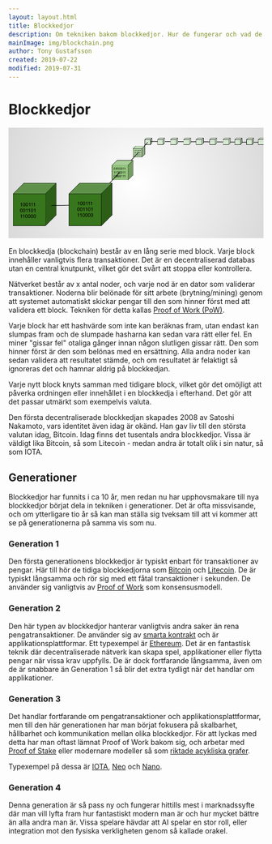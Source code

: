 ```yaml
---
layout: layout.html
title: Blockkedjor
description: Om tekniken bakom blockkedjor. Hur de fungerar och vad de kan användas till, samt om de olika generationerna sedan 2009.
mainImage: img/blockchain.png
author: Tony Gustafsson
created: 2019-07-22
modified: 2019-07-31
---
```


# Blockkedjor

![Blockkedjor](../img/blockchain.png 'Blockkedjor')

En blockkedja (blockchain) består av en lång serie med block. Varje block innehåller vanligtvis flera transaktioner. Det är en decentraliserad databas utan en central knutpunkt, vilket gör det svårt att stoppa eller kontrollera.

Nätverket består av x antal noder, och varje nod är en dator som validerar transaktioner. Noderna blir belönade för sitt arbete (brytning/mining) genom att systemet automatiskt skickar pengar till den som hinner först med att validera ett block. Tekniken för detta kallas [Proof of Work (PoW)](/tekniker/proof-of-work.html).

Varje block har ett hashvärde som inte kan beräknas fram, utan endast kan slumpas fram och de slumpade hasharna kan sedan vara rätt eller fel. En miner "gissar fel" otaliga gånger innan någon slutligen gissar rätt. Den som hinner först är den som belönas med en ersättning. Alla andra noder kan sedan validera att resultatet stämde, och om resultatet är felaktigt så ignoreras det och hamnar aldrig på blockkedjan.

Varje nytt block knyts samman med tidigare block, vilket gör det omöjligt att påverka ordningen eller innehållet i en blockkedja i efterhand. Det gör att det passar utmärkt som exempelvis valuta.

Den första decentraliserade blockkedjan skapades 2008 av Satoshi Nakamoto, vars identitet även idag är okänd. Han gav liv till den största valutan idag, Bitcoin. Idag finns det tusentals andra blockkedjor. Vissa är väldigt lika Bitcoin, så som Litecoin - medan andra är totalt olik i sin natur, så som IOTA.

## Generationer

Blockkedjor har funnits i ca 10 år, men redan nu har upphovsmakare till nya blockkedjor börjat dela in tekniken i generationer. Det är ofta missvisande, och om ytterligare tio år så kan man ställa sig tveksam till att vi kommer att se på generationerna på samma vis som nu.

### Generation 1

Den första generationens blockkedjor är typiskt enbart för transaktioner av pengar. Här till hör de tidiga blockkedjorna som [Bitcoin](/kryptovalutor/bitcoin.html) och [Litecoin](/kryptovalutor/litecoin.html). De är typiskt långsamma och rör sig med ett fåtal transaktioner i sekunden. De använder sig vanligtvis av [Proof of Work](/tekniker/proof-of-work.html) som konsensusmodell.

### Generation 2

Den här typen av blockkedjor hanterar vanligtvis andra saker än rena pengatransaktioner. De använder sig av [smarta kontrakt](/tekniker/smarta-kontrakt.html) och är applikationsplattformar. Ett typexempel är [Ethereum](/kryptovalutor/ethereum.html). Det är en fantastisk teknik där decentraliserade nätverk kan skapa spel, applikationer eller flytta pengar när vissa krav uppfylls. De är dock fortfarande långsamma, även om de är snabbare än Generation 1 så blir det extra tydligt när det handlar om applikationer.

### Generation 3

Det handlar fortfarande om pengatransaktioner och applikationsplattformar, men till den här generationen har man börjat fokusera på skalbarhet, hållbarhet och kommunikation mellan olika blockkedjor. För att lyckas med detta har man oftast lämnat Proof of Work bakom sig, och arbetar med [Proof of Stake](/tekniker/proof-of-stake.html) eller modernare modeller så som [riktade acykliska grafer](/tekniker/riktade-acykliska-grafer.html).

Typexempel på dessa är [IOTA](/kryptovalutor/iota.html), [Neo](/kryptovalutor/neo.html) och [Nano](/kryptovalutor/nano.html).

### Generation 4

Denna generation är så pass ny och fungerar hittills mest i marknadssyfte där man vill lyfta fram hur fantastiskt modern man är och hur mycket bättre än alla andra man är. Vissa spelare hävdar att AI spelar en stor roll, eller integration mot den fysiska verkligheten genom så kallade orakel.

